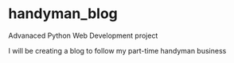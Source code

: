 # handyman_blog
 Advanaced Python Web Development project

I will be creating a blog to follow my part-time handyman business
